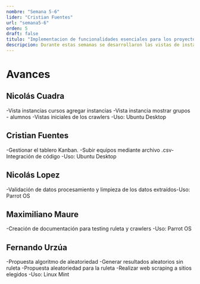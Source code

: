 ```yaml
---
nombre: "Semana 5-6"
lider: "Cristian Fuentes"
url: "semana5-6"
orden: 5
draft: false
titulo: "Implementacion de funcionalidades esenciales para los proyectos"
descripcion: Durante estas semanas se desarrollaron las vistas de instancias de curso, algoritmos de aleatoriedad, se integraron procesos de scraping y documentación técnica."
---
```


# Avances

## Nicolás Cuadra
   -Vista instancias cursos agregar instancias​
   -Vista instancia mostrar grupos - alumnos​
   -Vistas iniciales de los crawlers​
   -Uso: Ubuntu Desktop

## Cristian Fuentes
   -Gestionar el tablero Kanban.​
   -Subir equipos mediante archivo .csv​
   -Integración de código​
   -Uso: Ubuntu Desktop

## Nicolás Lopez
   -Validación de datos procesamiento y limpieza de los datos extraídos​
   -Uso: Parrot OS

## Maximiliano Maure
   -Creación de documentación para testing ruleta y crawlers​
   -Uso: Parrot OS

## Fernando Urzúa
   -Propuesta algoritmo de aleatoriedad​
   -Generar resultados aleatorios sin ruleta​
   -Propuesta aleatoriedad para la ruleta​
   -Realizar web scraping a sitios elegidos​
   -Uso: Linux Mint